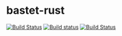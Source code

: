 # bastet-rust
[![Build Status](https://travis-ci.org/bastet/bastet-rust.svg?branch=master)](https://travis-ci.org/bastet/bastet-rust)
[![Build status](https://ci.appveyor.com/api/projects/status/4iagby2l545di82q?svg=true)](https://ci.appveyor.com/project/datkinson/bastet-rust)
[![Build Status](http://git.noprobe.co.uk/ci/projects/1/status.png?ref=master)](http://git.noprobe.co.uk/ci/projects/1)
